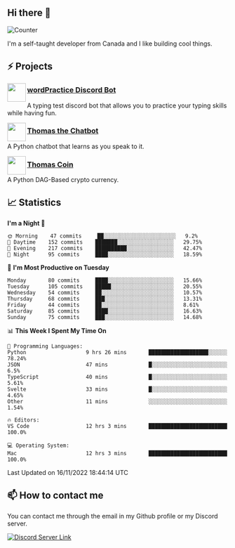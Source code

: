 <h2>Hi there 👋</h2>

![Counter](https://komarev.com/ghpvc/?username=principle105)

<p>I'm a self-taught developer from Canada and I like building cool things.</p>

<h2>⚡ Projects</h2>

<img align="left" src="https://i.imgur.com/BIzs17V.png" width="42" height="42" />
<h3><a target="_blank" href="https://discord.com/application-directory/743183681182498906">wordPractice Discord Bot</a></h3>
<p>A typing test discord bot that allows you to practice your typing skills while having fun.</p>

<img align="left" src="https://i.imgur.com/hA9YF2s.png" width="42" height="42" />
<h3><a href="https://github.com/principle105/thomasthechatbot">Thomas the Chatbot</a></h3>
<p>A Python chatbot that learns as you speak to it.</p>

<img align="left" src="https://i.imgur.com/4FdQpgN.png" width="42" height="42" />
<h3><a href="https://github.com/principle105/thomas-coin">Thomas Coin</a></h3>
<p>A Python DAG-Based crypto currency.</p>

<h2>📈 Statistics</h2>

<!--START_SECTION:waka-->
**I'm a Night 🦉** 

```text
🌞 Morning    47 commits     ██░░░░░░░░░░░░░░░░░░░░░░░   9.2% 
🌆 Daytime    152 commits    ███████░░░░░░░░░░░░░░░░░░   29.75% 
🌃 Evening    217 commits    ██████████░░░░░░░░░░░░░░░   42.47% 
🌙 Night      95 commits     ████░░░░░░░░░░░░░░░░░░░░░   18.59%

```
📅 **I'm Most Productive on Tuesday** 

```text
Monday       80 commits     ████░░░░░░░░░░░░░░░░░░░░░   15.66% 
Tuesday      105 commits    █████░░░░░░░░░░░░░░░░░░░░   20.55% 
Wednesday    54 commits     ██░░░░░░░░░░░░░░░░░░░░░░░   10.57% 
Thursday     68 commits     ███░░░░░░░░░░░░░░░░░░░░░░   13.31% 
Friday       44 commits     ██░░░░░░░░░░░░░░░░░░░░░░░   8.61% 
Saturday     85 commits     ████░░░░░░░░░░░░░░░░░░░░░   16.63% 
Sunday       75 commits     ███░░░░░░░░░░░░░░░░░░░░░░   14.68%

```


📊 **This Week I Spent My Time On** 

```text
💬 Programming Languages: 
Python                   9 hrs 26 mins       ███████████████████░░░░░░   78.24% 
JSON                     47 mins             █░░░░░░░░░░░░░░░░░░░░░░░░   6.5% 
TypeScript               40 mins             █░░░░░░░░░░░░░░░░░░░░░░░░   5.61% 
Svelte                   33 mins             █░░░░░░░░░░░░░░░░░░░░░░░░   4.65% 
Other                    11 mins             ░░░░░░░░░░░░░░░░░░░░░░░░░   1.54%

🔥 Editors: 
VS Code                  12 hrs 3 mins       █████████████████████████   100.0%

💻 Operating System: 
Mac                      12 hrs 3 mins       █████████████████████████   100.0%

```


 Last Updated on 16/11/2022 18:44:14 UTC
<!--END_SECTION:waka-->

<h2>📫 How to contact me</h2>

You can contact me through the email in my Github profile or my Discord server.

[![Discord Server Link](https://dcbadge.vercel.app/api/server/DHnk46C)](https://discord.gg/DHnk46C)

